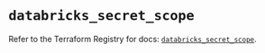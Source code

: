 # `databricks_secret_scope`

Refer to the Terraform Registry for docs: [`databricks_secret_scope`](https://registry.terraform.io/providers/databricks/databricks/1.79.0/docs/resources/secret_scope).
